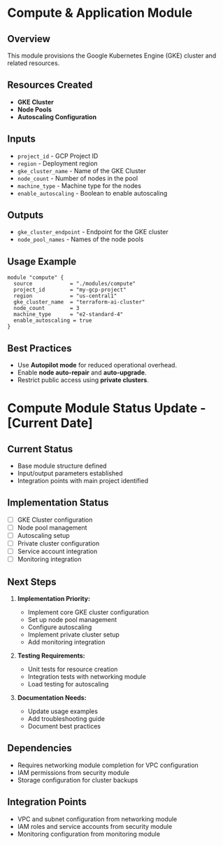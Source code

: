 # Compute & Application Module

## Overview
This module provisions the Google Kubernetes Engine (GKE) cluster and related resources.

## Resources Created
- **GKE Cluster**
- **Node Pools**
- **Autoscaling Configuration**

## Inputs
- `project_id` - GCP Project ID
- `region` - Deployment region
- `gke_cluster_name` - Name of the GKE Cluster
- `node_count` - Number of nodes in the pool
- `machine_type` - Machine type for the nodes
- `enable_autoscaling` - Boolean to enable autoscaling

## Outputs
- `gke_cluster_endpoint` - Endpoint for the GKE cluster
- `node_pool_names` - Names of the node pools

## Usage Example
```hcl
module "compute" {
  source            = "./modules/compute"
  project_id        = "my-gcp-project"
  region            = "us-central1"
  gke_cluster_name  = "terraform-ai-cluster"
  node_count        = 3
  machine_type      = "e2-standard-4"
  enable_autoscaling = true
}
```

## Best Practices
- Use **Autopilot mode** for reduced operational overhead.
- Enable **node auto-repair** and **auto-upgrade**.
- Restrict public access using **private clusters**.

# Compute Module Status Update - [Current Date]

## Current Status
- Base module structure defined
- Input/output parameters established
- Integration points with main project identified

## Implementation Status
- [ ] GKE Cluster configuration
- [ ] Node pool management
- [ ] Autoscaling setup
- [ ] Private cluster configuration
- [ ] Service account integration
- [ ] Monitoring integration

## Next Steps
1. **Implementation Priority:**
   - Implement core GKE cluster configuration
   - Set up node pool management
   - Configure autoscaling
   - Implement private cluster setup
   - Add monitoring integration

2. **Testing Requirements:**
   - Unit tests for resource creation
   - Integration tests with networking module
   - Load testing for autoscaling

3. **Documentation Needs:**
   - Update usage examples
   - Add troubleshooting guide
   - Document best practices

## Dependencies
- Requires networking module completion for VPC configuration
- IAM permissions from security module
- Storage configuration for cluster backups

## Integration Points
- VPC and subnet configuration from networking module
- IAM roles and service accounts from security module
- Monitoring configuration from monitoring module
